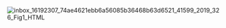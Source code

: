 
![inbox_16192307_74ae4621ebb6a56085b36468b63d6521_41599_2019_326_Fig1_HTML](https://github.com/PMikhail1681/PET_Projects/assets/136488242/c9c38e37-9acc-4ffa-b31e-64f6e1226986)

